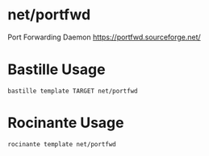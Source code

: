 # net/portfwd
Port Forwarding Daemon
https://portfwd.sourceforge.net/

# Bastille Usage
```shell
bastille template TARGET net/portfwd
```

# Rocinante Usage
```shell
rocinante template net/portfwd
```
